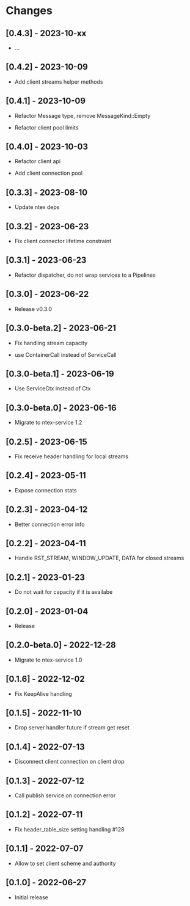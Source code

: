 # Changes

## [0.4.3] - 2023-10-xx

* ...

## [0.4.2] - 2023-10-09

* Add client streams helper methods

## [0.4.1] - 2023-10-09

* Refactor Message type, remove MessageKind::Empty

* Refactor client pool limits

## [0.4.0] - 2023-10-03

* Refactor client api

* Add client connection pool

## [0.3.3] - 2023-08-10

* Update ntex deps

## [0.3.2] - 2023-06-23

* Fix client connector lifetime constraint

## [0.3.1] - 2023-06-23

* Refactor dispatcher, do not wrap services to a Pipelines

## [0.3.0] - 2023-06-22

* Release v0.3.0

## [0.3.0-beta.2] - 2023-06-21

* Fix handling stream capacity

* use ContainerCall instead of ServiceCall

## [0.3.0-beta.1] - 2023-06-19

* Use ServiceCtx instead of Ctx

## [0.3.0-beta.0] - 2023-06-16

* Migrate to ntex-service 1.2

## [0.2.5] - 2023-06-15

* Fix receive header handling for local streams

## [0.2.4] - 2023-05-11

* Expose connection stats

## [0.2.3] - 2023-04-12

* Better connection error info

## [0.2.2] - 2023-04-11

* Handle RST_STREAM, WINDOW_UPDATE, DATA for closed streams

## [0.2.1] - 2023-01-23

* Do not wait for capacity if it is availabe

## [0.2.0] - 2023-01-04

* Release

## [0.2.0-beta.0] - 2022-12-28

* Migrate to ntex-service 1.0

## [0.1.6] - 2022-12-02

* Fix KeepAlive handling

## [0.1.5] - 2022-11-10

* Drop server handler future if stream get reset

## [0.1.4] - 2022-07-13

* Disconnect client connection on client drop

## [0.1.3] - 2022-07-12

* Call publish service on connection error

## [0.1.2] - 2022-07-11

* Fix header_table_size setting handling #128

## [0.1.1] - 2022-07-07

* Allow to set client scheme and authority

## [0.1.0] - 2022-06-27

* Initial release
